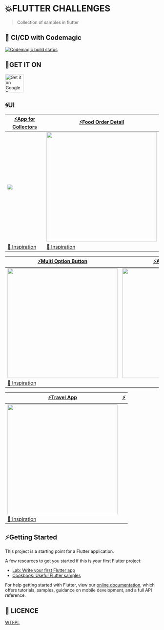 # 💥FLUTTER CHALLENGES

> Collection of samples in flutter

## 🚀 CI/CD with Codemagic

[![Codemagic build status](https://api.codemagic.io/apps/5d06f17537a0955aad262769/5df938edfd2c8541ccd194d5/status_badge.svg)](https://codemagic.io/apps/5d06f17537a0955aad262769/5df938edfd2c8541ccd194d5/latest_build)

## 📱GET IT ON

<a href='https://play.google.com/store/apps/details?id=com.arleyhr.flutter_challenges&pcampaignid=MKT-Other-global-all-co-prtnr-py-PartBadge-Mar2515-1'><img alt='Get it on Google Play' src='https://play.google.com/intl/en_us/badges/images/generic/en_badge_web_generic.png' height='60'/></a>

## 🌀UI


|[⚡️App for Collectors](https://github.com/arleyhr/flutter_challenges/tree/develop/app_for_collectors)| [⚡️Food Order Detail](https://github.com/arleyhr/flutter_challenges/tree/develop/restaurant_details_review)|
|--|--|
|<img src='https://github.com/arleyhr/flutter_challenges/blob/develop/app_for_collectors/screenshots/demo.gif?raw=true' />|<img src='https://github.com/arleyhr/flutter_challenges/blob/develop/restaurant_details_review/screenshots/screen.png?raw=true' width='360' />
[🌌 Inspiration](https://dribbble.com/shots/6322484-App-for-collectors)|[🌌 Inspiration](https://www.uplabs.com/posts/food-order-detail-page-ui-for-app)|


|[⚡️Multi Option Button](https://github.com/arleyhr/flutter_challenges/tree/develop/multi_option_flare)| [⚡️Android Whatsapp](https://github.com/arleyhr/flutter_challenges/tree/develop/android_whatsapp)|
|--|--|
|<img src='https://github.com/arleyhr/flutter_challenges/blob/develop/multi_option_flare/screenshots/demo.gif?raw=true' width='360' />|<img src='https://github.com/arleyhr/flutter_challenges/blob/develop/android_whatsapp/screenshots/app.gif?raw=true' width='360' />
[🌌 Inspiration](https://rive.app/a/danemackier/files/flare/multioptionbutton/preview)|[]()|

|[⚡️Travel App](https://github.com/arleyhr/flutter_challenges/tree/develop/travel_app)| [⚡️]()|
|--|--|
|<img src='https://res.cloudinary.com/arleyhr/image/upload/v1577809900/flutter/travel-app/demo_bpzzdm.gif' width='360' />|
[🌌 Inspiration](https://www.uplabs.com/)|[]()|


## ⚡️Getting Started

This project is a starting point for a Flutter application.

A few resources to get you started if this is your first Flutter project:

- [Lab: Write your first Flutter app](https://flutter.dev/docs/get-started/codelab)
- [Cookbook: Useful Flutter samples](https://flutter.dev/docs/cookbook)

For help getting started with Flutter, view our 
[online documentation](https://flutter.dev/docs), which offers tutorials, 
samples, guidance on mobile development, and a full API reference.


## 👻 LICENCE
[WTFPL](http://www.wtfpl.net/about/)